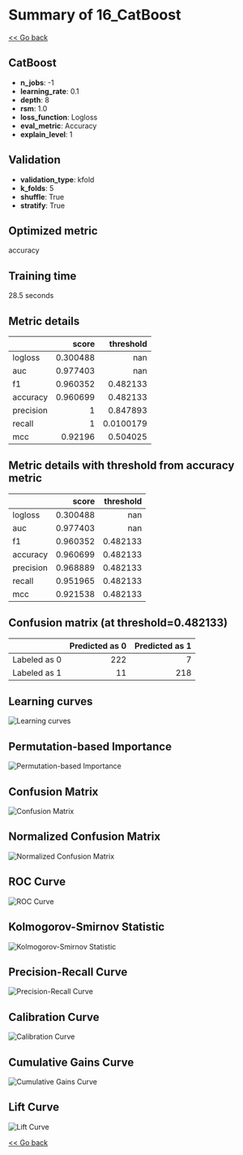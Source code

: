 # Summary of 16_CatBoost

[<< Go back](../README.md)


## CatBoost
- **n_jobs**: -1
- **learning_rate**: 0.1
- **depth**: 8
- **rsm**: 1.0
- **loss_function**: Logloss
- **eval_metric**: Accuracy
- **explain_level**: 1

## Validation
 - **validation_type**: kfold
 - **k_folds**: 5
 - **shuffle**: True
 - **stratify**: True

## Optimized metric
accuracy

## Training time

28.5 seconds

## Metric details
|           |    score |   threshold |
|:----------|---------:|------------:|
| logloss   | 0.300488 | nan         |
| auc       | 0.977403 | nan         |
| f1        | 0.960352 |   0.482133  |
| accuracy  | 0.960699 |   0.482133  |
| precision | 1        |   0.847893  |
| recall    | 1        |   0.0100179 |
| mcc       | 0.92196  |   0.504025  |


## Metric details with threshold from accuracy metric
|           |    score |   threshold |
|:----------|---------:|------------:|
| logloss   | 0.300488 |  nan        |
| auc       | 0.977403 |  nan        |
| f1        | 0.960352 |    0.482133 |
| accuracy  | 0.960699 |    0.482133 |
| precision | 0.968889 |    0.482133 |
| recall    | 0.951965 |    0.482133 |
| mcc       | 0.921538 |    0.482133 |


## Confusion matrix (at threshold=0.482133)
|              |   Predicted as 0 |   Predicted as 1 |
|:-------------|-----------------:|-----------------:|
| Labeled as 0 |              222 |                7 |
| Labeled as 1 |               11 |              218 |

## Learning curves
![Learning curves](learning_curves.png)

## Permutation-based Importance
![Permutation-based Importance](permutation_importance.png)
## Confusion Matrix

![Confusion Matrix](confusion_matrix.png)


## Normalized Confusion Matrix

![Normalized Confusion Matrix](confusion_matrix_normalized.png)


## ROC Curve

![ROC Curve](roc_curve.png)


## Kolmogorov-Smirnov Statistic

![Kolmogorov-Smirnov Statistic](ks_statistic.png)


## Precision-Recall Curve

![Precision-Recall Curve](precision_recall_curve.png)


## Calibration Curve

![Calibration Curve](calibration_curve_curve.png)


## Cumulative Gains Curve

![Cumulative Gains Curve](cumulative_gains_curve.png)


## Lift Curve

![Lift Curve](lift_curve.png)



[<< Go back](../README.md)
